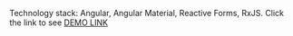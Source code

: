 Technology stack: Angular, Angular Material, Reactive Forms, RxJS.
Click the link to see [DEMO LINK](https://mariabondar.github.io/angular-test_task/)
